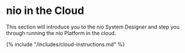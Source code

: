 # nio in the Cloud

This section will introduce you to the nio System Designer and step you through running the nio Platform in the cloud.

{% include "/includes/cloud-instructions.md" %}
